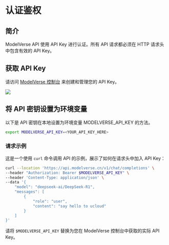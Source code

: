 # 认证鉴权

## 简介

ModelVerse API 使用 API Key 进行认证。所有 API 请求都必须在 HTTP 请求头中包含有效的 API Key。

## 获取 API Key

请访问 [ModelVerse 控制台](https://console.ucloud.cn/modelverse/experience/api-keys) 来创建和管理您的 API Key。

![](https://www-s.ucloud.cn/2025/03/a427b4a6c0ff2d4dc2f2ee3cdad95098_1743154241648.png)

## 将 API 密钥设置为环境变量

以下是 API 密钥在本地设置为环境变量 MODELVERSE_API_KEY 的方法。

```bash
export MODELVERSE_API_KEY=<YOUR_API_KEY_HERE>
```

### 请求示例

这是一个使用 `curl` 命令调用 API 的示例，展示了如何在请求头中加入 API Key：

```bash
curl --location 'https://api.modelverse.cn/v1/chat/completions' \
--header "Authorization: Bearer $MODELVERSE_API_KEY" \
--header 'Content-Type: application/json' \
--data '{
    "model": "deepseek-ai/DeepSeek-R1",
    "messages": [
        {
            "role": "user",
            "content": "say hello to ucloud"
        }
    ]
}'
```

请将 `$MODELVERSE_API_KEY` 替换为您在 ModelVerse 控制台中获取的实际 API Key。
